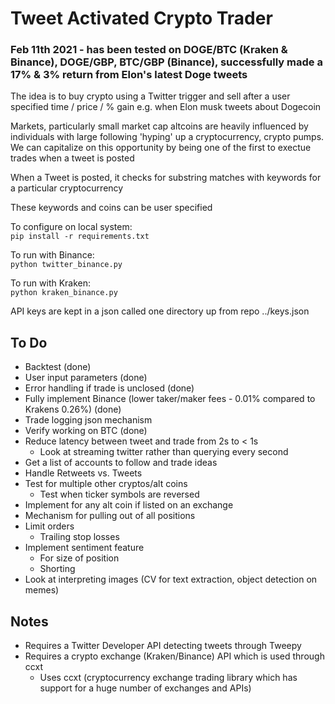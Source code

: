 # Tweet Activated Crypto Trader

### Feb 11th 2021 - has been tested on DOGE/BTC (Kraken & Binance), DOGE/GBP, BTC/GBP (Binance), successfully made a 17% & 3% return from Elon's latest Doge tweets

The idea is to buy crypto using a Twitter trigger and sell after a user specified time / price / % gain e.g. when Elon musk tweets about Dogecoin

Markets, particularly small market cap altcoins are heavily influenced by individuals with large following 'hyping' up a cryptocurrency, crypto pumps. We can capitalize on this opportunity by being one of the first to exectue trades when a tweet is posted

When a Tweet is posted, it checks for substring matches with keywords for a particular cryptocurrency

These keywords and coins can be user specified

To configure on local system: \
`pip install -r requirements.txt`

To run with Binance: \
`python twitter_binance.py`

To run with Kraken: \
`python kraken_binance.py` 

API keys are kept in a json called one directory up from repo ../keys.json

## To Do
- Backtest (done)
- User input parameters (done)
- Error handling if trade is unclosed (done)
- Fully implement Binance (lower taker/maker fees - 0.01% compared to Krakens 0.26%) (done)
- Trade logging json mechanism
- Verify working on BTC (done)
- Reduce latency between tweet and trade from 2s to < 1s 
	- Look at streaming twitter rather than querying every second
- Get a list of accounts to follow and trade ideas
- Handle Retweets vs. Tweets
- Test for multiple other cryptos/alt coins
	- Test when ticker symbols are reversed
- Implement for any alt coin if listed on an exchange
- Mechanism for pulling out of all positions
- Limit orders
	- Trailing stop losses
- Implement sentiment feature
	- For size of position 
	- Shorting 
- Look at interpreting images (CV for text extraction, object detection on memes) 


## Notes
- Requires a Twitter Developer API detecting tweets through Tweepy
- Requires a crypto exchange (Kraken/Binance) API which is used through ccxt
	- Uses ccxt (cryptocurrency exchange trading library which has support for a huge number of exchanges and APIs)





